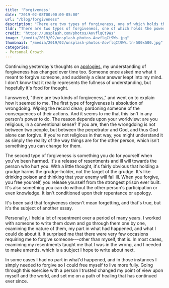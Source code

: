 ```yaml
---
title: 'Forgiveness'
date: "2019-02-08T00:00:00-05:00"
url: "/blog/forgiveness"
description: "There are two types of forgiveness, one of which holds the power to transform."
tldr: "There are two types of forgiveness, one of which holds the power to transform. When you forgive, you release yourself from the strongest prison ever built, and set out on a path of healing."
credit: "https://unsplash.com/photos/AovflqCt9Ws"
image: "/media/2019/02/unsplash-photos-AovflqCt9Ws.jpg"
thumbnail: "/media/2019/02/unsplash-photos-AovflqCt9Ws.tn-500x500.jpg"
categories:
- Personal Growth
---
```

Continuing yesterday's thoughts on [apologies](/blog/apologies/), my understanding of forgiveness has changed over time too.
Someone once asked me what it meant to forgive someone, and suddenly a clear answer leapt into my mind.
I don't know that it really represents the fullness of understanding, but hopefully it's food for thought.
<!--more-->

I answered, "there are two kinds of forgiveness," and went on to explain how it seemed to me.
The first type of forgiveness is absolution of wrongdoing.
Wiping the record clean; pardoning someone of the consequences of their actions.
And it seems to me that this isn't in any person's power to do.
The reason depends upon your worldview: are you religious, in a conventional sense?
If you are, then the wrongdoing is not between two people, but between the perpetrator and God, and thus God alone can forgive.
If you're not religious in that way, you might understand it as simply the reality of the way things are for the other person, which isn't something you can change for them.

The second type of forgiveness is something you do for yourself when you've been harmed.
It's a release of resentments and ill will towards the person who hurt you.
With a little thought, it's fairly obvious that holding a grudge harms the grudge-holder, not the target of the grudge.
It's like drinking poison and thinking that your enemy will fall ill.
When you forgive, you free yourself, you release yourself from the strongest prison ever built.
It's also something you can do without the other person's participation or even knowledge.
It isn't conditioned upon their repentance or apology.

It's been said that forgiveness doesn't mean forgetting, and that's true, but it's the subject of another essay.

Personally, I held a lot of resentment over a period of many years.
I worked with someone to write them down and go through them one by one, examining the nature of them, my part in what had happened, and what I could do about it.
It surprised me that there were very few occasions requiring me to forgive someone---other than myself, that is.
In most cases, examining my resentments taught me that I was in the wrong, and I needed to make amends, which is a subject I hope to write about next.

In some cases I had no part in what'd happened, and in those instances I simply needed to forgive so I could free myself to live more fully.
Going through this exercise with a person I trusted changed my point of view upon myself and the world, and set me on a path of healing that has continued ever since.